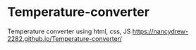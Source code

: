 # Temperature-converter
Temperature converter using html, css, JS
https://nancydrew-2282.github.io/Temperature-converter/
